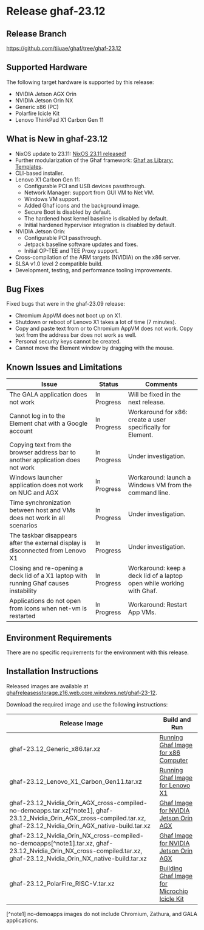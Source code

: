 <!--
    Copyright 2022-2024 TII (SSRC) and the Ghaf contributors
    SPDX-License-Identifier: CC-BY-SA-4.0
-->

# Release ghaf-23.12


## Release Branch

<https://github.com/tiiuae/ghaf/tree/ghaf-23.12>


## Supported Hardware

The following target hardware is supported by this release:

* NVIDIA Jetson AGX Orin
* NVIDIA Jetson Orin NX
* Generic x86 (PC)
* Polarfire Icicle Kit
* Lenovo ThinkPad X1 Carbon Gen 11


## What is New in ghaf-23.12

* NixOS update to 23.11: [NixOS 23.11 released!](https://discourse.nixos.org/t/nixos-23-11-released/36210)
* Further modularization of the Ghaf framework: [Ghaf as Library: Templates](../ref_impl/ghaf-based-project.md).
* CLI-based installer.
* Lenovo X1 Carbon Gen 11:
  * Configurable PCI and USB devices passthrough.
  * Network Manager: support from GUI VM to Net VM.
  * Windows VM support.
  * Added Ghaf icons and the background image.
  * Secure Boot is disabled by default.
  * The hardened host kernel baseline is disabled by default.
  * Initial hardened hypervisor integration is disabled by default.
* NVIDIA Jetson Orin:
  * Configurable PCI passthrough.
  * Jetpack baseline software updates and fixes.
  * Initial OP-TEE and TEE Proxy support.
* Cross-compilation of the ARM targets (NVIDIA) on the x86 server.
* SLSA v1.0 level 2 compatible build.
* Development, testing, and performance tooling improvements.


## Bug Fixes

Fixed bugs that were in the ghaf-23.09 release:

* Chromium AppVM does not boot up on X1.
* Shutdown or reboot of Lenovo X1 takes a lot of time (7 minutes).
* Copy and paste text from or to Chromium AppVM does not work. Copy text from the address bar does not work as well.
* Personal security keys cannot be created.
* Cannot move the Element window by dragging with the mouse.


## Known Issues and Limitations

| Issue           | Status      | Comments                             |
|-----------------|-------------|--------------------------------------|
| The GALA application does not work | In Progress | Will be fixed in the next release. |
| Cannot log in to the Element chat with a Google account  | In Progress | Workaround for x86: create a user specifically for Element. |
| Copying text from the browser address bar to another application does not work  | In Progress | Under investigation. |
| Windows launcher application does not work on NUC and AGX  | In Progress | Workaround: launch a Windows VM from the command line. |
| Time synchronization between host and VMs does not work in all scenarios  | In Progress | Under investigation. |
| The taskbar disappears after the external display is disconnected from Lenovo X1  | In Progress | Under investigation. |
| Closing and re-opening a deck lid of a X1 laptop with running Ghaf causes instability | In Progress | Workaround: keep a deck lid of a laptop open while working with Ghaf. |
| Applications do not open from icons when net-vm is restarted | In Progress | Workaround: Restart App VMs. |


## Environment Requirements

There are no specific requirements for the environment with this release.


## Installation Instructions

Released images are available at [ghafreleasesstorage.z16.web.core.windows.net/ghaf-23-12](https://ghafreleasesstorage.z16.web.core.windows.net/ghaf-23-12/).

Download the required image and use the following instructions:

| Release Image           | Build and Run      |
|-------------------------|--------------------|
| ghaf-23.12_Generic_x86.tar.xz | [Running Ghaf Image for x86 Computer](../ref_impl/build_and_run.md#running-ghaf-image-for-x86-computer) |
| ghaf-23.12_Lenovo_X1_Carbon_Gen11.tar.xz  | [Running Ghaf Image for Lenovo X1](../ref_impl/build_and_run.md#running-ghaf-image-for-lenovo-x1) |
| ghaf-23.12_Nvidia_Orin_AGX_cross-compiled-no-demoapps.tar.xz[^note1], ghaf-23.12_Nvidia_Orin_AGX_cross-compiled.tar.xz, ghaf-23.12_Nvidia_Orin_AGX_native-build.tar.xz | [Ghaf Image for NVIDIA Jetson Orin AGX](../ref_impl/build_and_run.md#ghaf-image-for-nvidia-jetson-orin-agx) |
| ghaf-23.12_Nvidia_Orin_NX_cross-compiled-no-demoapps[^note1].tar.xz, ghaf-23.12_Nvidia_Orin_NX_cross-compiled.tar.xz, ghaf-23.12_Nvidia_Orin_NX_native-build.tar.xz | [Ghaf Image for NVIDIA Jetson Orin AGX](../ref_impl/build_and_run.md#ghaf-image-for-nvidia-jetson-orin-agx) |
| ghaf-23.12_PolarFire_RISC-V.tar.xz | [Building Ghaf Image for Microchip Icicle Kit](../ref_impl/build_and_run.md#building-ghaf-image-for-microchip-icicle-kit) |

[^note1] no-demoapps images do not include Chromium, Zathura, and GALA applications.